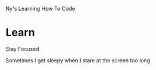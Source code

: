 Ny's Learning How To Code

# Learn

Stay Focused

Sometimes I get sleepy when I stare at the screen too long